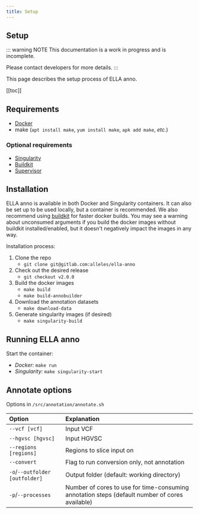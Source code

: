 ```yaml
---
title: Setup
---
```


## Setup

::: warning NOTE
This documentation is a work in progress and is incomplete.

Please contact developers for more details.
:::

This page describes the setup process of ELLA anno.

[[toc]]

## Requirements

- [Docker](https://docs.docker.com/install/)
- make (`apt install make`, `yum install make`, `apk add make`, _etc._)

### Optional requirements

- [Singularity](https://github.com/sylabs/singularity)
- [Buildkit](https://github.com/moby/buildkit)
- [Supervisor](https://github.com/Supervisor/supervisor)

## Installation

ELLA anno is available in both Docker and Singularity containers. It can also be set up to be used locally, but a container is recommended. We also recommend using [buildkit](https://github.com/moby/buildkit) for faster docker builds. You may see a warning about unconsumed arguments if you build the docker images without buildkit installed/enabled, but it doesn't negatively impact the images in any way.

Installation process:

1. Clone the repo
    - `git clone git@gitlab.com:alleles/ella-anno`
2. Check out the desired release
    - `git checkout v2.0.0`
3. Build the docker images
    - `make build`
    - `make build-annobuilder`
4. Download the annotation datasets
    - `make download-data`
5. Generate singularity images (if desired)
    - `make singularity-build`

## Running ELLA anno

Start the container:

- _Docker:_ `make run`
- _Singularity:_ `make singularity-start`

## Annotate options

Options in `/src/annotation/annotate.sh`

Option | Explanation
:---|:---
`--vcf [vcf]` | Input VCF
`--hgvsc [hgvsc]` | Input HGVSC
`--regions [regions]` | Regions to slice input on
`--convert` | Flag to run conversion only, not annotation
`-o`/`--outfolder [outfolder]` | Output folder (default: working directory)
`-p`/`--processes` | Number of cores to use for time-consuming annotation steps (default number of cores available)
